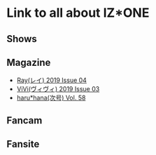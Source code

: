 # Link to all about IZ*ONE

## Shows

## Magazine
- [Ray(レイ) 2019 Issue 04](https://www.amazon.co.jp/Ray-%E3%83%AC%E3%82%A4-2019%E5%B9%B4-04%E6%9C%88%E5%8F%B7-Ray%E7%B7%A8%E9%9B%86%E9%83%A8/dp/B07N3RG7GQ/ref=sr_1_1?ie=UTF8&qid=1551022146&sr=8-1&keywords=ray+2019%E5%B9%B44%E6%9C%88%E5%8F%B7)
- [ViVi(ヴィヴィ) 2019 Issue 03](https://www.amazon.co.jp/ViVi-%E3%83%B4%E3%82%A3%E3%83%B4%E3%82%A3-2019%E5%B9%B4-03-%E6%9C%88%E5%8F%B7/dp/B07M6RTWSD/ref=sr_1_2?ie=UTF8&qid=1551022220&sr=8-2&keywords=vivi)
- [haru*hana(次号) Vol. 58]()

## Fancam

## Fansite
